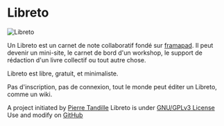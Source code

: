 # Libreto

![Libreto](http://libreto.net/assets/images/libretonet.png)

Un Libreto est un carnet de note collaboratif fondé sur [framapad](https://framapad.org).
Il peut devenir un mini-site, le carnet de bord d'un workshop, le support de rédaction d'un livre collectif ou tout autre chose.

Libreto est libre, gratuit, et minimaliste.

Pas d'inscription, pas de connexion, tout le monde peut éditer un Libreto, comme un wiki.

<div class="colophon" markdown="1">

A project initiated by [Pierre Tandille](http://lecollecteur.fr)
Libreto is under [GNU/GPLv3 License](https://www.gnu.org/licenses/gpl-3.0.en.html)
Use and modify on [GitHub](https://github.com/Ventricule/libreto)

</div>
